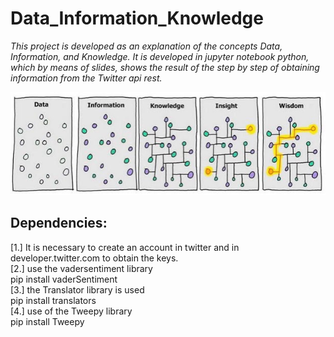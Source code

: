 # Data_Information_Knowledge

*This project is developed as an explanation of the concepts Data, Information, and Knowledge. It is developed in jupyter notebook python, which by means of slides, shows the result of the step by step of obtaining information from the Twitter api rest.*

![Data_Info_Know_Ins_Wisd.PNG](https://github.com/darkclassiccarlos/Data_Information_Knowledge/blob/master/Data_Info_Know_Ins_Wisd.PNG)
## Dependencies:
[1.] It is necessary to create an account in twitter and in developer.twitter.com to obtain the keys. \
[2.] use the vadersentiment library \
pip install vaderSentiment \
[3.] the Translator library is used \
pip install translators \
[4.] use of the Tweepy library \
pip install Tweepy
